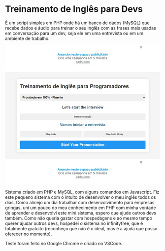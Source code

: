 # Treinamento de Inglês para Devs
É um script simples em PHP onde há um banco de dados (MySQL) que recebe dados e áudio para treinar o seu inglês com as frases mais usadas em conversação para um dev, seja ele em uma entrevista ou em um ambiente de trabalho.

![Treinamento de inglês para programadores](https://github.com/herbetdesign/treinamentoInglesDevs/blob/main/site2.jpg)

Sistema criado em PHP e MySQL, com alguns comandos em Javascript.
Fiz este pequeno sistema com o intuito de desenvolver o meu inglês todos os dias. Como almejo um dia trabalhar com desenvolvimento para empresas gringas, uni um pouco do meu conhecimento em PHP com minha vontade de aprender e desenvolvi este mini sistema, espero que ajude outros devs também. Como não queria gastar com hospedagens e ao mesmo tempo querer ajudar outros devs, hospedei o sistema no infinityfree, que é totalmente gratuito (reconheço que não é o ideal, mas é a ajuda que posso oferecer no momento).

Teste foram feito no Google Chrome e criado no VSCode.
